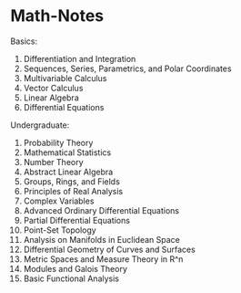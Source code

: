 # Math-Notes

Basics:
1. Differentiation and Integration
2. Sequences, Series, Parametrics, and Polar Coordinates
3. Multivariable Calculus
4. Vector Calculus
6. Linear Algebra
7. Differential Equations


Undergraduate:
1. Probability Theory
2. Mathematical Statistics
3. Number Theory
4. Abstract Linear Algebra
5. Groups, Rings, and Fields
7. Principles of Real Analysis
9. Complex Variables
10. Advanced Ordinary Differential Equations
11. Partial Differential Equations
12. Point-Set Topology
13. Analysis on Manifolds in Euclidean Space
14. Differential Geometry of Curves and Surfaces
15. Metric Spaces and Measure Theory in R^n
16. Modules and Galois Theory
17. Basic Functional Analysis
